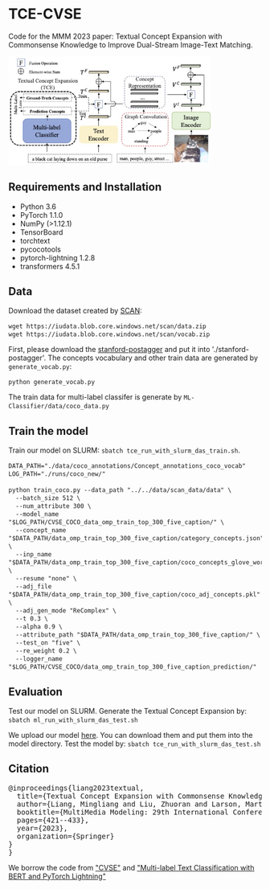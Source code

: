 # TCE-CVSE
Code for the  MMM 2023 paper: Textual Concept Expansion with Commonsense Knowledge to Improve Dual-Stream Image-Text Matching.

<img src="./figures/TCE-CVSE.jpg" width = "80%" height="60%">

## Requirements and Installation
 * Python 3.6
 * PyTorch 1.1.0
 * NumPy (>1.12.1)
 * TensorBoard
 * torchtext
 * pycocotools
 * pytorch-lightning 1.2.8
 * transformers 4.5.1 

## Data
Download the dataset created by [SCAN](https://github.com/kuanghuei/SCAN):
```
wget https://iudata.blob.core.windows.net/scan/data.zip
wget https://iudata.blob.core.windows.net/scan/vocab.zip
```

First, please download the [stanford-postagger](https://nlp.stanford.edu/software/tagger.shtml) and put it into './stanford-postagger'.
The concepts vocabulary and other train data are generated by ```generate_vocab.py```:

```
python generate_vocab.py
```

The train data for multi-label classifer is generate by ```ML-Classifier/data/coco_data.py```

## Train the model
Train our model on SLURM: ```sbatch tce_run_with_slurm_das_train.sh```.

```
DATA_PATH="./data/coco_annotations/Concept_annotations_coco_vocab"
LOG_PATH="./runs/coco_new/"

python train_coco.py --data_path "../../data/scan_data/data" \
  --batch_size 512 \
  --num_attribute 300 \
  --model_name "$LOG_PATH/CVSE_COCO_data_omp_train_top_300_five_caption/" \
  --concept_name "$DATA_PATH/data_omp_train_top_300_five_caption/category_concepts.json" \
  --inp_name "$DATA_PATH/data_omp_train_top_300_five_caption/coco_concepts_glove_word2vec.pkl" \
  --resume "none" \
  --adj_file "$DATA_PATH/data_omp_train_top_300_five_caption/coco_adj_concepts.pkl" \
  --adj_gen_mode "ReComplex" \
  --t 0.3 \
  --alpha 0.9 \
  --attribute_path "$DATA_PATH/data_omp_train_top_300_five_caption/" \
  --test_on "five" \
  --re_weight 0.2 \
  --logger_name "$LOG_PATH/CVSE_COCO/data_omp_train_top_300_five_caption_prediction/"
```

## Evaluation
Test our model on SLURM.
Generate the Textual Concept Expansion by: 
```sbatch ml_run_with_slurm_das_test.sh```

We upload our model [here](https://drive.google.com/drive/folders/1Gq1VRDnTJnkxTwLs3dE16YHw4JObm6Nl?usp=sharing). You can download them and put them into the model directory.
Test the model by:
```sbatch tce_run_with_slurm_das_test.sh```


## Citation
<pre>
@inproceedings{liang2023textual,
  title={Textual Concept Expansion with Commonsense Knowledge to Improve Dual-Stream Image-Text Matching},
  author={Liang, Mingliang and Liu, Zhuoran and Larson, Martha},
  booktitle={MultiMedia Modeling: 29th International Conference, MMM 2023, Bergen, Norway, January 9--12, 2023, Proceedings, Part I},
  pages={421--433},
  year={2023},
  organization={Springer}
}
}</pre>

We borrow the code from ["CVSE"](https://github.com/BruceW91/CVSE) and ["Multi-label Text Classification with BERT and PyTorch Lightning"](https://curiousily.com/posts/multi-label-text-classification-with-bert-and-pytorch-lightning/)


